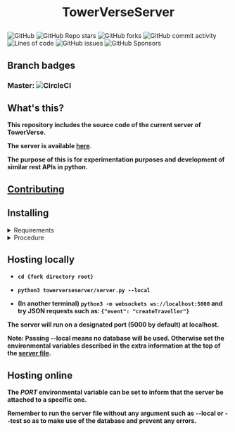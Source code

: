 # <p align="center">**TowerVerseServer**</p>
![GitHub](https://img.shields.io/github/license/TowerVerse/towerverseserver) ![GitHub Repo stars](https://img.shields.io/github/stars/TowerVerse/towerverseserver?style=social) ![GitHub forks](https://img.shields.io/github/forks/TowerVerse/towerverseserver?style=social) ![GitHub commit activity](https://img.shields.io/github/commit-activity/m/TowerVerse/towerverseserver) ![Lines of code](https://img.shields.io/tokei/lines/github/TowerVerse/towerverseserver?branch=master)
![GitHub issues](https://img.shields.io/github/issues/TowerVerse/towerverseserver) ![GitHub Sponsors](https://img.shields.io/github/sponsors/TowerVerse)

## Branch badges

### Master: ![CircleCI](https://circleci.com/gh/TowerVerse/towerverseserver.svg?branch=master&style=shield)

## What's this?

**This repository includes the source code of the current server of TowerVerse.**

**The server is available [here](https://towerverse.herokuapp.com)**.

**The purpose of this is for experimentation purposes and development of similar rest APIs in python.**

## [Contributing](https://github.com/TowerVerse/towerverseserver/blob/master/CONTRIBUTING.md)

## Installing

<details>
<summary>Requirements</summary>

- **OS: Windows 10/macOS/Linux distribution (commands shown here are for bash)**
- **python >= 3.7.0**
- **pip3**
</details>

<details>
<summary>Procedure</summary>

- **Fork this repository**

- **```git clone {fork repository}```**

- **```cd {fork directory}```**

- **```pip install .``` and ```pip install .[tests]``` if you are planning to add new events.**
</details>

## Hosting locally

- **```cd {fork directory root}```**

- **```python3 towerverseserver/server.py --local```**

- **(In another terminal) ```python3 -m websockets ws://localhost:5000``` and try JSON requests such as: ```{"event": "createTraveller"}```**

**The server will run on a designated port (5000 by default) at localhost.**

**Note: Passing --local means no database will be used. Otherwise set the environmental variables described in the extra information at the top of the [server file](https://github.com/TowerVerse/towerverseserver/blob/master/towerverseserver/server.py).**

## Hosting online

**The *PORT* environmental variable can be set to inform that the server be attached to a specific one.**

**Remember to run the server file without any argument such as --local or --test so as to make use of the database and prevent any errors.**
